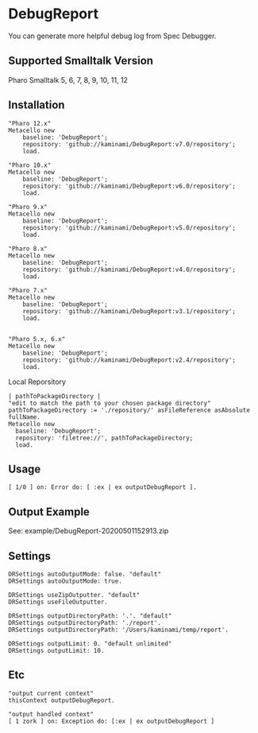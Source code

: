 # DebugReport
You can generate more helpful debug log from Spec Debugger.


## Supported Smalltalk Version

Pharo Smalltalk 5, 6, 7, 8, 9, 10, 11, 12

## Installation

```smalltalk
"Pharo 12.x"
Metacello new
    baseline: 'DebugReport';
    repository: 'github://kaminami/DebugReport:v7.0/repository';
    load.

"Pharo 10.x"
Metacello new
    baseline: 'DebugReport';
    repository: 'github://kaminami/DebugReport:v6.0/repository';
    load.
    
"Pharo 9.x"
Metacello new
    baseline: 'DebugReport';
    repository: 'github://kaminami/DebugReport:v5.0/repository';
    load.

"Pharo 8.x"
Metacello new
    baseline: 'DebugReport';
    repository: 'github://kaminami/DebugReport:v4.0/repository';
    load.

"Pharo 7.x"
Metacello new
    baseline: 'DebugReport';
    repository: 'github://kaminami/DebugReport:v3.1/repository';
    load.


"Pharo 5.x, 6.x"
Metacello new
    baseline: 'DebugReport';
    repository: 'github://kaminami/DebugReport:v2.4/repository';
    load.
```

Local Reporsitory

```smalltalk
| pathToPackageDirectory |
"edit to match the path to your chosen package directory"
pathToPackageDirectory := './repository/' asFileReference asAbsolute fullName.
Metacello new
  baseline: 'DebugReport';
  repository: 'filetree://', pathToPackageDirectory;
  load.
```

## Usage

```smalltalk
[ 1/0 ] on: Error do: [ :ex | ex outputDebugReport ].
```

## Output Example
See: example/DebugReport-20200501152913.zip


## Settings
```smalltalk
DRSettings autoOutputMode: false. "default"
DRSettings autoOutputMode: true.

DRSettings useZipOutputter. "default"
DRSettings useFileOutputter.

DRSettings outputDirectoryPath: '.'. "default"
DRSettings outputDirectoryPath: './report'.
DRSettings outputDirectoryPath: '/Users/kaminami/temp/report'.

DRSettings outputLimit: 0. "default unlimited"
DRSettings outputLimit: 10.
```

## Etc
```smalltalk
"output current context"
thisContext outputDebugReport.

"output handled context"
[ 1 zork ] on: Exception do: [:ex | ex outputDebugReport ]
```
